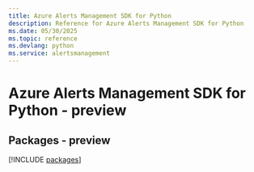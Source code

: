 ```yaml
---
title: Azure Alerts Management SDK for Python
description: Reference for Azure Alerts Management SDK for Python
ms.date: 05/30/2025
ms.topic: reference
ms.devlang: python
ms.service: alertsmanagement
---
```

# Azure Alerts Management SDK for Python - preview
## Packages - preview
[!INCLUDE [packages](alerts-management-index.md)]